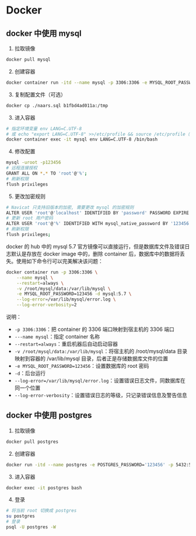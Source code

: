 # Docker

## docker 中使用 mysql

1. 拉取镜像
```bash
docker pull mysql
```

2. 创建容器
```bash
docker container run -itd --name mysql -p 3306:3306 -e MYSQL_ROOT_PASSWORD=123456 mysql
```

3. 复制配置文件（可选）
```bash
docker cp ./naars.sql b1fbd4ad011a:/tmp
```

3. 进入容器
```bash
# 指定环境变量 env LANG=C.UTF-8
# 或 echo "export LANG=C.UTF-8" >>/etc/profile && source /etc/profile（似乎不行）
docker container exec -it mysql env LANG=C.UTF-8 /bin/bash
```

4. 修改配置
```bash
mysql -uroot -p123456
# 远程连接授权
GRANT ALL ON *.* TO 'root'@'%';
# 刷新权限
flush privileges
```

5. 更改加密规则
```bash
# Navicat 只支持旧版本的加密, 需要更改 mysql 的加密规则
ALTER USER 'root'@'localhost' IDENTIFIED BY 'password' PASSWORD EXPIRE NEVER;
# 更新 root 用户密码
ALTER USER 'root'@'%' IDENTIFIED WITH mysql_native_password BY '123456';
# 刷新权限
flush privileges;
```

docker 的 hub 中的 mysql 5.7 官方镜像可以直接运行，但是数据库文件及错误日志默认是存放在 docker image 中的，删除 container 后，数据库中的数据将丢失。使用如下命令行可以完美解决该问题：
```bash
docker container run -p 3306:3306 \
	--name mysql \
	--restart=always \
	-v /root/mysql/data:/var/lib/mysql \
	-e MYSQL_ROOT_PASSWORD=123456 -d mysql:5.7 \
	--log-error=/var/lib/mysql/error.log \
	--log-error-verbosity=2
```

说明：
- `-p 3306:3306`：把 container 的 3306 端口映射到宿主机的 3306 端口
- `---name mysql`：指定 container 名称
- `--restart=always`：重启机器后自动启动容器
- `-v /root/mysql/data:/var/lib/mysql`：将宿主机的 /root/mysql/data 目录映射到容器的 /var/lib/mysql 目录，后者正是存储数据库文件的位置
- `-e MYSQL_ROOT_PASSWORD=123456`：设置数据库的 root 密码
- `-d`：后台运行
- `--log-error=/var/lib/mysql/error.log`：设置错误日志文件，同数据库在同一个位置
- `--log-error-verbosity`：设置错误日志的等级，只记录错误信息及警告信息


## docker 中使用 postgres

1. 拉取镜像
```bash
docker pull postgres
```

2. 创建容器
```bash
docker run -itd --name postgres -e POSTGRES_PASSWORD='123456' -p 5432:5432 -d postgres
```

3. 进入容器
```bash
docker exec -it postgres bash
```

4. 登录
```bash
# 将当前 root 切换成 postgres
su postgres
# 登录
psql -U postgres -W
```
